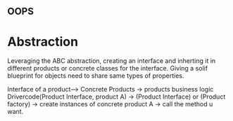 ## OOPS

# Abstraction

Leveraging the ABC abstraction, creating an interface and inherting it in different products or concrete classes for the interface.
Giving a solif blueprint for objects need to share same types of properties.

Interface of a product--> Concrete Products -> products business logic
Drivercode(Product Interface, product A) -> (Product Interface) or (Product factory) -> create instances of concrete product A -> call the method u want.

